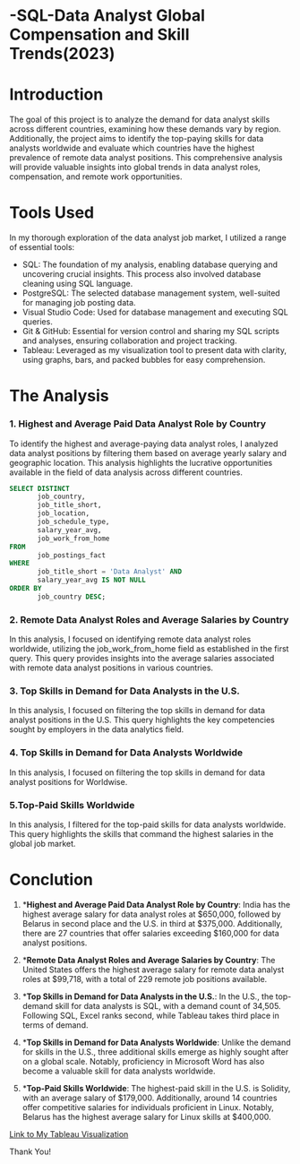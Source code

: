 # -SQL-Data Analyst Global Compensation and Skill Trends(2023)
# Introduction
The goal of this project is to analyze the demand for data analyst skills across different countries, examining how these demands vary by region. Additionally, the project aims to identify the top-paying skills for data analysts worldwide and evaluate which countries have the highest prevalence of remote data analyst positions. This comprehensive analysis will provide valuable insights into global trends in data analyst roles, compensation, and remote work opportunities.

# Tools Used 
In my thorough exploration of the data analyst job market, I utilized a range of essential tools:

- SQL: The foundation of my analysis, enabling database querying and uncovering crucial insights. This process also involved database cleaning using SQL language.
- PostgreSQL: The selected database management system, well-suited for managing job posting data.
- Visual Studio Code: Used for database management and executing SQL queries.
- Git & GitHub: Essential for version control and sharing my SQL scripts and analyses, ensuring collaboration and project tracking.
- Tableau: Leveraged as my visualization tool to present data with clarity, using graphs, bars, and packed bubbles for easy comprehension.


# The Analysis
### 1. Highest and Average Paid Data Analyst Role by Country
To identify the highest and average-paying data analyst roles, I analyzed data analyst positions by filtering them based on average yearly salary and geographic location. 
This analysis highlights the lucrative opportunities available in the field of data analysis across different countries.

```sql
SELECT DISTINCT
       job_country,
       job_title_short,
       job_location,
       job_schedule_type,
       salary_year_avg,
       job_work_from_home
FROM
       job_postings_fact
WHERE
       job_title_short = 'Data Analyst' AND
       salary_year_avg IS NOT NULL
ORDER BY 
       job_country DESC;
```

### 2. Remote Data Analyst Roles and Average Salaries by Country
In this analysis, I focused on identifying remote data analyst roles worldwide, utilizing the job_work_from_home field as established in the first query. 
This query provides insights into the average salaries associated with remote data analyst positions in various countries.

### 3. Top Skills in Demand for Data Analysts in the U.S.
In this analysis, I focused on filtering the top skills in demand for data analyst positions in the U.S. 
This query highlights the key competencies sought by employers in the data analytics field.

### 4. Top Skills in Demand for Data Analysts Worldwide
In this analysis, I focused on filtering the top skills in demand for data analyst positions for Worldwise. 

### 5.Top-Paid Skills Worldwide
In this analysis, I filtered for the top-paid skills for data analysts worldwide. 
This query highlights the skills that command the highest salaries in the global job market.

# Conclution
1. ***Highest and Average Paid Data Analyst Role by Country**:
India has the highest average salary for data analyst roles at $650,000, followed by Belarus in second place and the U.S. in third at $375,000. Additionally, there are 27 countries that offer salaries exceeding $160,000 for data analyst positions.

2. ***Remote Data Analyst Roles and Average Salaries by Country**:
The United States offers the highest average salary for remote data analyst roles at $99,718, with a total of 229 remote job positions available.

3. ***Top Skills in Demand for Data Analysts in the U.S.**:
 In the U.S., the top-demand skill for data analysts is SQL, with a demand count of 34,505. Following SQL, Excel ranks second, while Tableau takes third place in terms of demand.

4. ***Top Skills in Demand for Data Analysts Worldwide**:
Unlike the demand for skills in the U.S., three additional skills emerge as highly sought after on a global scale.
Notably, proficiency in Microsoft Word has also become a valuable skill for data analysts worldwide.

6. ***Top-Paid Skills Worldwide**:
The highest-paid skill in the U.S. is Solidity, with an average salary of $179,000. Additionally, around 14 countries offer competitive salaries for individuals proficient in Linux. Notably, Belarus has the highest average salary for Linux skills at $400,000.

[Link to My Tableau Visualization](https://public.tableau.com/app/profile/akemi.taira.vasquez/viz/DataAnalystGlobalCompensationandSkillTrends/Dashboard1)

Thank You!

